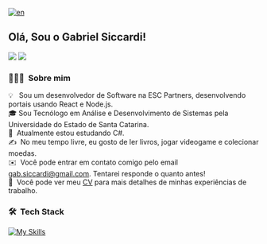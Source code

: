 <!--[![Anurag's GitHub stats](https://github-readme-stats.vercel.app/api?username=gabsiccardi)](https://github.com/gabsiccardi/github-readme-stats)
[![Top Langs](https://github-readme-stats.vercel.app/api/top-langs/?username=gabsiccardi&hide=html,TeX,CSS)](https://github.com/gabsiccardi/github-readme-stats) -->
[![en](https://img.shields.io/badge/lang-en-red.svg)](https://github.com/gabsiccardi/gabsiccardi/blob/main/README.md)
## Olá, Sou o Gabriel Siccardi!
 
<div> 
  <a href = "mailto:gab.siccardi@gmail.com"><img src="https://img.shields.io/badge/-Gmail-%23333?style=for-the-badge&logo=gmail&logoColor=white" target="_blank"></a>
  <a href="www.linkedin.com/in/gabriel-siccardi" target="_blank"><img src="https://img.shields.io/badge/-LinkedIn-%230077B5?style=for-the-badge&logo=linkedin&logoColor=white" target="_blank"></a> 
  
</div>

### 👨🏻‍💻 &nbsp;Sobre mim

💡 &nbsp; Sou um desenvolvedor de Software na ESC Partners, desenvolvendo portais usando React e Node.js.\
🎓&nbsp;Sou Tecnólogo em Análise e Desenvolvimento de Sistemas pela Universidade do Estado de Santa Catarina.\
🌱 &nbsp;Atualmente estou estudando C#.\
✍️ &nbsp;No meu tempo livre, eu gosto de ler livros, jogar videogame e colecionar moedas.\
✉️ &nbsp;Você pode entrar em contato comigo pelo email gab.siccardi@gmail.com. Tentarei responde o quanto antes!\
📄 &nbsp;Você pode ver meu [CV](https://drive.google.com/file/d/1H1w55vwN_qojLoIHSzuEZ2vmORz1i-V5/view?usp=sharing) para mais detalhes de minhas experiências de trabalho.

### 🛠 &nbsp;Tech Stack

[![My Skills](https://skillicons.dev/icons?i=js,ts,react,nodejs,html,css,python,java,c,php,git)](https://skillicons.dev)

